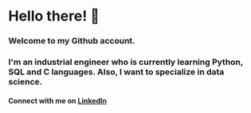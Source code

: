 # Hello there! :eyes: 

### Welcome to my Github account.

### I'm an industrial engineer who is currently learning Python, SQL and C languages. Also, I want to specialize in data science.

#### Connect with me on [LinkedIn](https://www.linkedin.com/in/esmaaycil/) </br>


